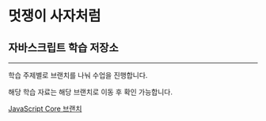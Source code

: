 # 멋쟁이 사자처럼

## 자바스크립트 학습 저장소

---

학습 주제별로 브랜치를 나눠 수업을 진행합니다.

해당 학습 자료는 해당 브랜치로 이동 후 확인 가능합니다.

<!-- - [ ] 체크박스
- [x] 체크박스 -->

[JavaScript Core 브랜치](https://www.naver.com)
